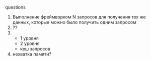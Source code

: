 

questions
1. Выполнение фреймворком N запросов для получения тех же данных, которые можно было получить одним запросом
2. ??
3. + 1 уровня
   + 2 уровня 
   + кеш запросов
4. нехватка памяти?